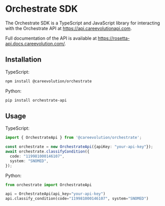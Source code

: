 # Orchestrate SDK

The Orchestrate SDK is a TypeScript and JavaScript library for interacting with the Orchestrate API at <https://api.careevolutionapi.com>.

Full documentation of the API is available at <https://rosetta-api.docs.careevolution.com/>.

## Installation

TypeScript:

```bash
npm install @careevolution/orchestrate
```

Python:

```bash
pip install orchestrate-api
```

## Usage

TypeScript:

```typescript
import { OrchestrateApi } from '@careevolution/orchestrate';

const orchestrate = new OrchestrateApi({apiKey: "your-api-key"});
await orchestrate.classifyCondition({
  code: "119981000146107",
  system: "SNOMED",
});
```

Python:

```python
from orchestrate import OrchestrateApi

api = OrchestrateApi(api_key="your-api-key")
api.classify_condition(code="119981000146107", system="SNOMED")
```
